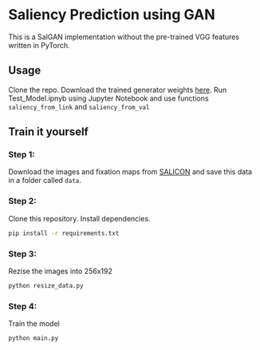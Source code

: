 # Saliency Prediction using GAN

This is a SalGAN implementation without the pre-trained VGG features written in PyTorch.

## Usage

Clone the repo. Download the trained generator weights [here](https://www.filemail.com/d/rtvlswuxeldsbtg). Run Test_Model.ipnyb using Jupyter Notebook and use functions ```saliency_from_link``` and ```saliency_from_val```

## Train it yourself
### Step 1:

Download the images and fixation maps from [SALICON](http://salicon.net/challenge-2017/) and save this data in a folder called ```data```.

### Step 2:
Clone this repository. Install dependencies.
```bash
pip install -r requirements.txt
```

### Step 3:

Rezise the images into 256x192

```bash
python resize_data.py
```

### Step 4:

Train the model

```bash
python main.py
```
